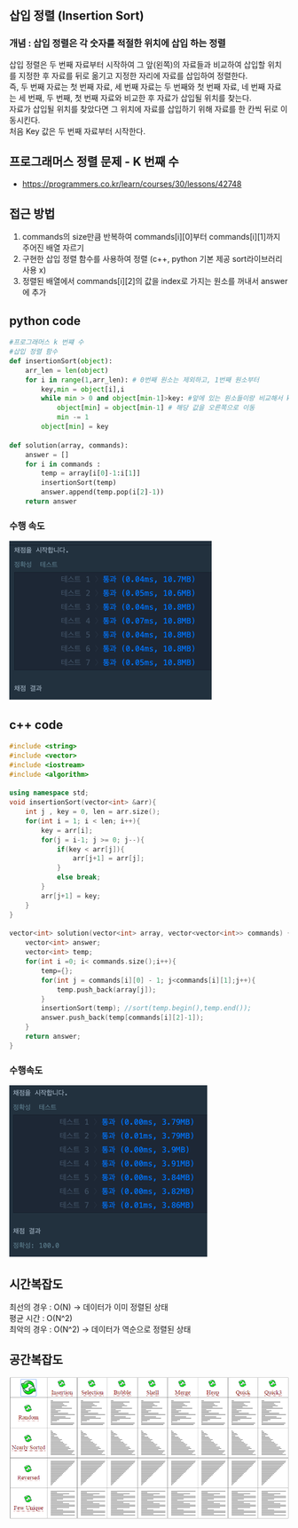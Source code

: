 ## 삽입 정렬 (Insertion Sort)
### 개념 : 삽입 정렬은 각 숫자를 적절한 위치에 삽입 하는 정렬 <br>
삽입 정렬은 두 번째 자료부터 시작하여 그 앞(왼쪽)의 자료들과 비교하여 삽입할 위치를 지정한 후 자료를 뒤로 옮기고 지정한 자리에 자료를 삽입하여 정렬한다. <br>
즉, 두 번째 자료는 첫 번째 자료, 세 번째 자료는 두 번째와 첫 번째 자료, 네 번째 자료는 세 번째, 두 번째, 첫 번째 자료와 비교한 후 자료가 삽입될 위치를 찾는다.<br>
자료가 삽입될 위치를 찾았다면 그 위치에 자료를 삽입하기 위해 자료를 한 칸씩 뒤로 이동시킨다.<br>
처음 Key 값은 두 번째 자료부터 시작한다.

## 프로그래머스 정렬 문제 - K 번째 수 
  - https://programmers.co.kr/learn/courses/30/lessons/42748

## 접근 방법
1. commands의 size만큼 반복하여 commands[i][0]부터 commands[i][1]까지 주어진 배열 자르기 <br>
2. 구현한 삽입 정렬 함수를 사용하여 정렬 (c++, python 기본 제공 sort라이브러리 사용 x) <br>
3. 정렬된 배열에서 commands[i][2]의 값을 index로 가지는 원소를 꺼내서 answer에 추가 

## python code
```python
#프로그래머스 k 번쨰 수
#삽입 정렬 함수
def insertionSort(object):
    arr_len = len(object)
    for i in range(1,arr_len): # 0번째 원소는 제외하고, 1번째 원소부터
        key,min = object[i],i
        while min > 0 and object[min-1]>key: #앞에 있는 원소들이랑 비교해서 key보다 크면
            object[min] = object[min-1] # 해당 값을 오른쪽으로 이동
            min -= 1
        object[min] = key 
            
def solution(array, commands):
    answer = []
    for i in commands :
        temp = array[i[0]-1:i[1]]
        insertionSort(temp)
        answer.append(temp.pop(i[2]-1))
    return answer
``` 
### 수행 속도
![img load fail](../images/insertionSortpython.png)

## c++ code
```c++
#include <string>
#include <vector>
#include <iostream>
#include <algorithm>

using namespace std;
void insertionSort(vector<int> &arr){
    int j , key = 0, len = arr.size();
    for(int i = 1; i < len; i++){
        key = arr[i];
        for(j = i-1; j >= 0; j--){
            if(key < arr[j]){
                arr[j+1] = arr[j];
            }
            else break;
        }
        arr[j+1] = key;
    }
} 

vector<int> solution(vector<int> array, vector<vector<int>> commands) {
    vector<int> answer;
    vector<int> temp;
    for(int i =0; i< commands.size();i++){
        temp={};
        for(int j = commands[i][0] - 1; j<commands[i][1];j++){
            temp.push_back(array[j]);
        }
        insertionSort(temp); //sort(temp.begin(),temp.end());
        answer.push_back(temp[commands[i][2]-1]);
    }
    return answer;
}
```
### 수행속도
![img load fail](../images/insertionSortc++.png)

## 시간복잡도
최선의 경우 : O(N) -> 데이터가 이미 정렬된 상태 <br>
평균 시간 : O(N^2) <br>
최악의 경우 : O(N^2) -> 데이터가 역순으로 정렬된 상태 <br>

## 공간복잡도

![img load fail](../images/sortAlgorithm.gif)
